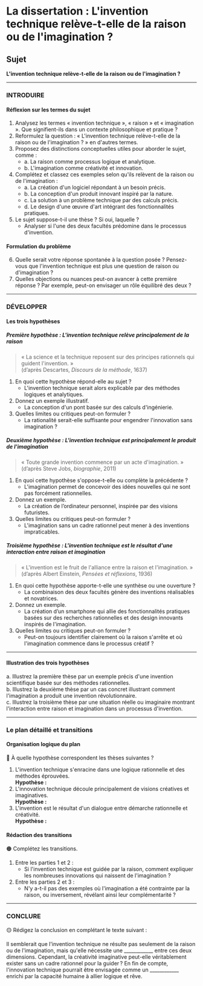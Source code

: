 # La dissertation : L'invention technique relève-t-elle de la raison ou de l'imagination ?

## Sujet
**L'invention technique relève-t-elle de la raison ou de l'imagination ?**

---

### INTRODUIRE

#### Réflexion sur les termes du sujet

1. Analysez les termes « invention technique », « raison » et « imagination ». Que signifient-ils dans un contexte philosophique et pratique ? 
2. Reformulez la question : « L'invention technique relève-t-elle de la raison ou de l'imagination ? » en d'autres termes.
3. Proposez des distinctions conceptuelles utiles pour aborder le sujet, comme :
   - a. La raison comme processus logique et analytique.
   - b. L'imagination comme créativité et innovation.
4. Complétez et classez ces exemples selon qu'ils relèvent de la raison ou de l'imagination :
   - a. La création d'un logiciel répondant à un besoin précis.
   - b. La conception d'un produit innovant inspiré par la nature.
   - c. La solution à un problème technique par des calculs précis.
   - d. Le design d'une œuvre d'art intégrant des fonctionnalités pratiques.
5. Le sujet suppose-t-il une thèse ? Si oui, laquelle ?  
   - Analyser si l'une des deux facultés prédomine dans le processus d'invention.

#### Formulation du problème

6. Quelle serait votre réponse spontanée à la question posée ? Pensez-vous que l'invention technique est plus une question de raison ou d'imagination ?
7. Quelles objections ou nuances peut-on avancer à cette première réponse ? Par exemple, peut-on envisager un rôle équilibré des deux ?

---

### DÉVELOPPER

#### Les trois hypothèses

##### Première hypothèse : L'invention technique relève principalement de la raison

> « La science et la technique reposent sur des principes rationnels qui guident l'invention. »  
> (d’après Descartes, *Discours de la méthode*, 1637)

1. En quoi cette hypothèse répond-elle au sujet ? 
   - L'invention technique serait alors explicable par des méthodes logiques et analytiques.
2. Donnez un exemple illustratif. 
   - La conception d'un pont basée sur des calculs d'ingénierie.
3. Quelles limites ou critiques peut-on formuler ? 
   - La rationalité serait-elle suffisante pour engendrer l'innovation sans imagination ?

##### Deuxième hypothèse : L'invention technique est principalement le produit de l'imagination

> « Toute grande invention commence par un acte d'imagination. »  
> (d’après Steve Jobs, *biographie*, 2011)

1. En quoi cette hypothèse s'oppose-t-elle ou complète la précédente ?
   - L'imagination permet de concevoir des idées nouvelles qui ne sont pas forcément rationnelles.
2. Donnez un exemple. 
   - La création de l’ordinateur personnel, inspirée par des visions futuristes.
3. Quelles limites ou critiques peut-on formuler ?
   - L'imagination sans un cadre rationnel peut mener à des inventions impraticables.

##### Troisième hypothèse : L'invention technique est le résultat d'une interaction entre raison et imagination

> « L'invention est le fruit de l'alliance entre la raison et l'imagination. »  
> (d’après Albert Einstein, *Pensées et réflexions*, 1936)

1. En quoi cette hypothèse apporte-t-elle une synthèse ou une ouverture ?
   - La combinaison des deux facultés génère des inventions réalisables et novatrices.
2. Donnez un exemple.
   - La création d’un smartphone qui allie des fonctionnalités pratiques basées sur des recherches rationnelles et des design innovants inspirés de l'imagination.
3. Quelles limites ou critiques peut-on formuler ?
   - Peut-on toujours identifier clairement où la raison s'arrête et où l'imagination commence dans le processus créatif ?

---

#### Illustration des trois hypothèses

a. Illustrez la première thèse par un exemple précis d'une invention scientifique basée sur des méthodes rationnelles.  
b. Illustrez la deuxième thèse par un cas concret illustrant comment l'imagination a produit une invention révolutionnaire.  
c. Illustrez la troisième thèse par une situation réelle ou imaginaire montrant l'interaction entre raison et imagination dans un processus d'invention.

---

### Le plan détaillé et transitions

#### Organisation logique du plan

🔴 À quelle hypothèse correspondent les thèses suivantes ?

1. L'invention technique s'enracine dans une logique rationnelle et des méthodes éprouvées.  
   **Hypothèse :**
2. L'innovation technique découle principalement de visions créatives et imaginatives.  
   **Hypothèse :**
3. L'invention est le résultat d'un dialogue entre démarche rationnelle et créativité.  
   **Hypothèse :**

#### Rédaction des transitions

🟠 Complétez les transitions.

1. Entre les parties 1 et 2 :  
   - Si l'invention technique est guidée par la raison, comment expliquer les nombreuses innovations qui naissent de l'imagination ?
2. Entre les parties 2 et 3 :  
   - N'y a-t-il pas des exemples où l'imagination a été contrainte par la raison, ou inversement, révélant ainsi leur complémentarité ?

---

### CONCLURE

🟡 Rédigez la conclusion en complétant le texte suivant :

Il semblerait que l'invention technique ne résulte pas seulement de la raison ou de l'imagination, mais qu'elle nécessite une ____________ entre ces deux dimensions. Cependant, la créativité imaginative peut-elle véritablement exister sans un cadre rationnel pour la guider ? En fin de compte, l'innovation technique pourrait être envisagée comme un ____________ enrichi par la capacité humaine à allier logique et rêve.